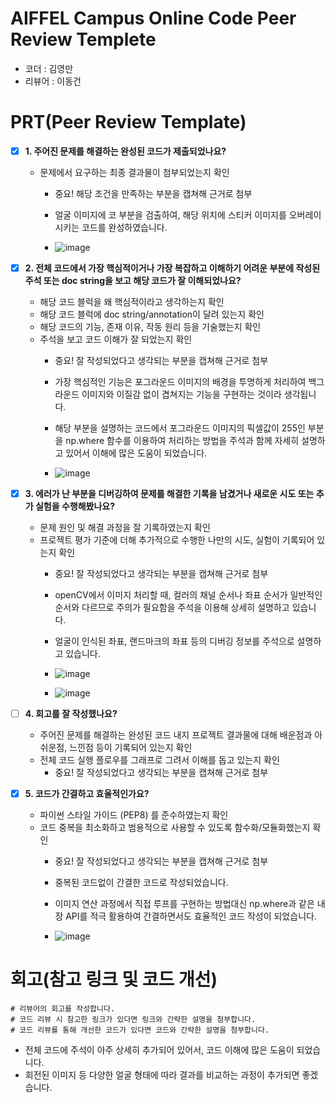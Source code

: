 # AIFFEL Campus Online Code Peer Review Templete
- 코더 : 김영만
- 리뷰어 : 이동건


# PRT(Peer Review Template)
- [x]  **1. 주어진 문제를 해결하는 완성된 코드가 제출되었나요?**
    - 문제에서 요구하는 최종 결과물이 첨부되었는지 확인
        - 중요! 해당 조건을 만족하는 부분을 캡쳐해 근거로 첨부

        - 얼굴 이미지에 코 부분을 검출하여, 해당 위치에 스티커 이미지를 오버레이 시키는 코드를 완성하였습니다.
        - ![image](https://github.com/user-attachments/assets/a4586e74-cbc6-4cb4-8009-412e4c4b5eb6)

    
- [x]  **2. 전체 코드에서 가장 핵심적이거나 가장 복잡하고 이해하기 어려운 부분에 작성된 
주석 또는 doc string을 보고 해당 코드가 잘 이해되었나요?**
    - 해당 코드 블럭을 왜 핵심적이라고 생각하는지 확인
    - 해당 코드 블럭에 doc string/annotation이 달려 있는지 확인
    - 해당 코드의 기능, 존재 이유, 작동 원리 등을 기술했는지 확인
    - 주석을 보고 코드 이해가 잘 되었는지 확인
        - 중요! 잘 작성되었다고 생각되는 부분을 캡쳐해 근거로 첨부

        - 가장 핵심적인 기능은 포그라운드 이미지의 배경을 투명하게 처리하여 백그라운드 이미지와 이질감 없이 겹쳐지는 기능을 구현하는 것이라 생각됩니다.
        - 해당 부분을 설명하는 코드에서 포그라운드 이미지의 픽셀값이 255인 부분을 np.where 함수를 이용하여 처리하는 방법을 주석과 함께 자세히 설명하고 있어서 이해에 많은 도움이 되었습니다.
        - ![image](https://github.com/user-attachments/assets/849db379-ed77-47ab-a903-1d081dc9db36)

        
- [x]  **3. 에러가 난 부분을 디버깅하여 문제를 해결한 기록을 남겼거나
새로운 시도 또는 추가 실험을 수행해봤나요?**
    - 문제 원인 및 해결 과정을 잘 기록하였는지 확인
    - 프로젝트 평가 기준에 더해 추가적으로 수행한 나만의 시도, 
    실험이 기록되어 있는지 확인
        - 중요! 잘 작성되었다고 생각되는 부분을 캡쳐해 근거로 첨부

        - openCV에서 이미지 처리할 때, 컬러의 채널 순서나 좌표 순서가 일반적인 순서와 다르므로 주의가 필요함을 주석을 이용해 상세히 설명하고 있습니다.
        - 얼굴이 인식된 좌표, 랜드마크의 좌표 등의 디버깅 정보를 주석으로 설명하고 있습니다.
        - ![image](https://github.com/user-attachments/assets/569d1390-4cf8-4c1e-9ebc-89ae67376c9f)
        - ![image](https://github.com/user-attachments/assets/99672280-243e-41d5-bb07-4a1832d5888d)

    
        
- [ ]  **4. 회고를 잘 작성했나요?**
    - 주어진 문제를 해결하는 완성된 코드 내지 프로젝트 결과물에 대해
    배운점과 아쉬운점, 느낀점 등이 기록되어 있는지 확인
    - 전체 코드 실행 플로우를 그래프로 그려서 이해를 돕고 있는지 확인
        - 중요! 잘 작성되었다고 생각되는 부분을 캡쳐해 근거로 첨부
        
- [x]  **5. 코드가 간결하고 효율적인가요?**
    - 파이썬 스타일 가이드 (PEP8) 를 준수하였는지 확인
    - 코드 중복을 최소화하고 범용적으로 사용할 수 있도록 함수화/모듈화했는지 확인
        - 중요! 잘 작성되었다고 생각되는 부분을 캡쳐해 근거로 첨부

        - 중복된 코드없이 간결한 코드로 작성되었습니다.
        - 이미지 연산 과정에서 직접 루프를 구현하는 방법대신 np.where과 같은 내장 API를 적극 활용하여 간결하면서도 효율적인 코드 작성이 되었습니다.
        - ![image](https://github.com/user-attachments/assets/72256961-d379-4b43-9a80-fcf1bf444eea)



# 회고(참고 링크 및 코드 개선)
```
# 리뷰어의 회고를 작성합니다.
# 코드 리뷰 시 참고한 링크가 있다면 링크와 간략한 설명을 첨부합니다.
# 코드 리뷰를 통해 개선한 코드가 있다면 코드와 간략한 설명을 첨부합니다.
```

- 전체 코드에 주석이 아주 상세히 추가되어 있어서, 코드 이해에 많은 도움이 되었습니다.
- 회전된 이미지 등 다양한 얼굴 형태에 따라 결과를 비교하는 과정이 추가되면 좋겠습니다.


